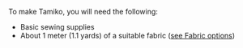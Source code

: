 To make Tamiko, you will need the following:

- Basic sewing supplies
- About 1 meter (1.1 yards) of a suitable fabric ([see Fabric options](/docs/patterns/tamiko/fabric))
